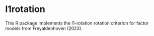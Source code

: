 # l1rotation
This R package implements the l1-rotation rotation criterion for factor models from Freyaldenhoven (2023).
